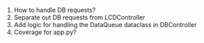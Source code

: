 1. How to handle DB requests?
2. Separate out DB requests from LCDController 
3. Add logic for handling the DataQueue dataclass in DBController
4. Coverage for app.py?